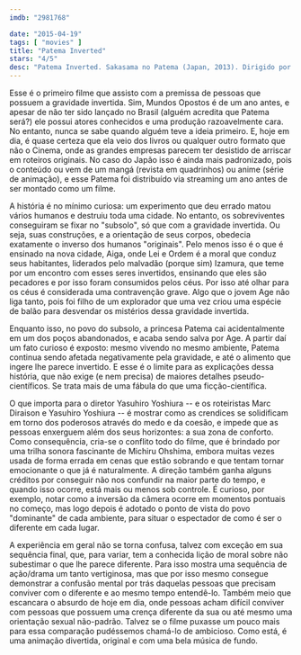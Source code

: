 ```yaml
---
imdb: "2981768"

date: "2015-04-19"
tags: [ "movies" ]
title: "Patema Inverted"
stars: "4/5"
desc: "Patema Inverted. Sakasama no Patema (Japan, 2013). Dirigido por Yasuhiro Yoshiura. Escrito por Marc Diraison, Yasuhiro Yoshiura. Com Yukiyo Fujii, Nobuhiko Okamoto, Shintarô Oohata, Shinya Fukumatsu, Masayuki Katô, Hiroki Yasumoto, Maaya Uchida, Takaya Hashi, Hideyuki Umezu."
---
```

Esse é o primeiro filme que assisto com a premissa de pessoas que possuem a gravidade invertida. Sim, Mundos Opostos é de um ano antes, e apesar de não ter sido lançado no Brasil (alguém acredita que Patema será?) ele possui atores conhecidos e uma produção razoavelmente cara. No entanto, nunca se sabe quando alguém teve a ideia primeiro. E, hoje em dia, é quase certeza que ela veio dos livros ou qualquer outro formato que não o Cinema, onde as grandes empresas parecem ter desistido de arriscar em roteiros originais. No caso do Japão isso é ainda mais padronizado, pois o conteúdo ou vem de um mangá (revista em quadrinhos) ou anime (série de animação), e esse Patema foi distribuído via streaming um ano antes de ser montado como um filme.

A história é no mínimo curiosa: um experimento que deu errado matou vários humanos e destruiu toda uma cidade. No entanto, os sobreviventes conseguiram se fixar no "subsolo", só que com a gravidade invertida. Ou seja, suas construções, e a orientação de seus corpos, obedecia exatamente o inverso dos humanos "originais". Pelo menos isso é o que é ensinado na nova cidade, Aiga, onde Lei e Ordem é a moral que conduz seus habitantes, liderados pelo malvadão (porque sim) Izamura, que teme por um encontro com esses seres invertidos, ensinando que eles são pecadores e por isso foram consumidos pelos céus. Por isso até olhar para os céus é considerada uma contravenção grave. Algo que o jovem Age não liga tanto, pois foi filho de um explorador que uma vez criou uma espécie de balão para desvendar os mistérios dessa gravidade invertida.

Enquanto isso, no povo do subsolo, a princesa Patema cai acidentalmente em um dos poços abandonados, e acaba sendo salva por Age. A partir daí um fato curioso é exposto: mesmo vivendo no mesmo ambiente, Patema continua sendo afetada negativamente pela gravidade, e até o alimento que ingere lhe parece invertido. E esse é o limite para as explicações dessa história, que não exige (e nem precisa) de maiores detalhes pseudo-científicos. Se trata mais de uma fábula do que uma ficção-científica.

O que importa para o diretor Yasuhiro Yoshiura -- e os roteiristas Marc Diraison e Yasuhiro Yoshiura -- é mostrar como as crendices se solidificam em torno dos poderosos através do medo e da coesão, e impede que as pessoas enxerguem além dos seus horizontes: a sua zona de conforto. Como consequência, cria-se o conflito todo do filme, que é brindado por uma trilha sonora fascinante de Michiru Ohshima, embora muitas vezes usada de forma errada em cenas que estão sobrando e que tentam tornar emocionante o que já é naturalmente. A direção também ganha alguns créditos por conseguir não nos confundir na maior parte do tempo, e quando isso ocorre, está mais ou menos sob controle. É curioso, por exemplo, notar como a inversão da câmera ocorre em momentos pontuais no começo, mas logo depois é adotado o ponto de vista do povo "dominante" de cada ambiente, para situar o espectador de como é ser o diferente em cada lugar.

A experiência em geral não se torna confusa, talvez com exceção em sua sequência final, que, para variar, tem a conhecida lição de moral sobre não subestimar o que lhe parece diferente. Para isso mostra uma sequência de ação/drama um tanto vertiginosa, mas que por isso mesmo consegue demonstrar a confusão mental por trás daquelas pessoas que precisam conviver com o diferente e ao mesmo tempo entendê-lo. Também meio que escancara o absurdo de hoje em dia, onde pessoas acham difícil conviver com pessoas que possuem uma crença diferente da sua ou até mesmo uma orientação sexual não-padrão. Talvez se o filme puxasse um pouco mais para essa comparação pudéssemos chamá-lo de ambicioso. Como está, é uma animação divertida, original e com uma bela música de fundo.
